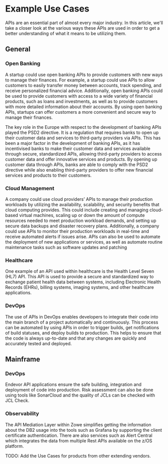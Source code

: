 # Example Use Cases

APIs are an essential part of almost every major industry. In this article, we'll take a closer look at the various ways these APIs are used in order to get a better understanding of what it means to be utilizing them.

## General

### Open Banking 

A startup could use open banking APIs to provide customers with new ways to manage their finances. For example, a startup could use APIs to allow customers to easily transfer money between accounts, track spending, and receive personalized financial advice. Additionally, open banking APIs could be used to provide customers with access to a wide variety of financial products, such as loans and investments, as well as to provide customers with more detailed information about their accounts. By using open banking APIs, startups can offer customers a more convenient and secure way to manage their finances.

The key role in the Europe with respect to the development of banking APIs played the PSD2 directive. It is a regulation that requires banks to open up their customer data and services to third-party providers via APIs. This has been a major factor in the development of banking APIs, as it has incentivised banks to make their customer data and services available through secure, standardized APIs, allowing third-party providers to access customer data and offer innovative services and products. By opening up customer data through APIs, banks are able to comply with the PSD2 directive while also enabling third-party providers to offer new financial services and products to their customers.

### Cloud Management

A company could use cloud providers’ APIs to manage their production workloads by utilizing the availability, scalability, and security benefits that cloud computing provides. This could include creating and managing cloud-based virtual machines, scaling up or down the amount of compute resources needed to meet production workload demands, and setting up secure data backups and disaster recovery plans. Additionally, a company could use APIs to monitor their production workloads in real-time and receive automated alerts if issues arise. APIs can also be used to automate the deployment of new applications or services, as well as automate routine maintenance tasks such as software updates and patching

### Healthcare

One example of an API used within healthcare is the Health Level Seven (HL7) API. This API is used to provide a secure and standardized way to exchange patient health data between systems, including Electronic Health Records (EHRs), billing systems, imaging systems, and other healthcare applications.

### DevOps

The use of APIs in DevOps enables developers to integrate their code into the main branch of a project automatically and continuously. This process can be automated by using APIs in order to trigger builds, get notifications of build statuses, and deploy builds to production. This helps to ensure that the code is always up-to-date and that any changes are quickly and accurately tested and deployed.

## Mainframe

### DevOps

Endevor API applications ensure the safe building, integration and deployment of code into production. Risk assessment can also be done using tools like SonarCloud and the quality of JCLs can be checked with JCL Check.

### Observability

The API Mediation Layer within Zowe simplifies getting the information about the DB2 usage into the tools such as Grafana by supporting the client certificate authentication. There are also services such as Alert Central which integrates the data from multiple Rest APIs available on the z/OS platform. 

TODO: Add the Use Cases for products from other extending vendors. 
